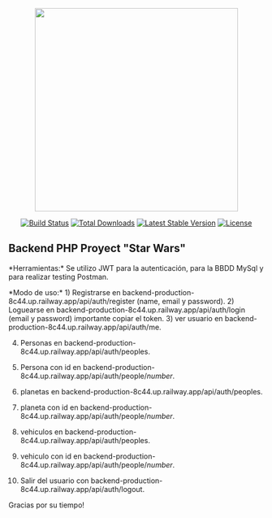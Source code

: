 <p align="center"><a href="https://laravel.com" target="_blank"><img src="https://raw.githubusercontent.com/laravel/art/master/logo-lockup/5%20SVG/2%20CMYK/1%20Full%20Color/laravel-logolockup-cmyk-red.svg" width="400"></a></p>

<p align="center">
<a href="https://travis-ci.org/laravel/framework"><img src="https://travis-ci.org/laravel/framework.svg" alt="Build Status"></a>
<a href="https://packagist.org/packages/laravel/framework"><img src="https://img.shields.io/packagist/dt/laravel/framework" alt="Total Downloads"></a>
<a href="https://packagist.org/packages/laravel/framework"><img src="https://img.shields.io/packagist/v/laravel/framework" alt="Latest Stable Version"></a>
<a href="https://packagist.org/packages/laravel/framework"><img src="https://img.shields.io/packagist/l/laravel/framework" alt="License"></a>
</p>

## Backend PHP Proyect "Star Wars" 
 
<p>
   *Herramientas:* Se utilizo JWT para la autenticación, para la BBDD MySql y para realizar testing Postman.
</p>
<p>
   *Modo de uso:*
   1) Registrarse en backend-production-8c44.up.railway.app/api/auth/register (name, email y password).
   2) Loguearse en backend-production-8c44.up.railway.app/api/auth/login (email y password) importante copiar el token.
   3) ver usuario en backend-production-8c44.up.railway.app/api/auth/me.
   
   4) Personas en backend-production-8c44.up.railway.app/api/auth/peoples.
   5) Persona con id en backend-production-8c44.up.railway.app/api/auth/people/*number*.
   
   6) planetas en backend-production-8c44.up.railway.app/api/auth/peoples.
   7) planeta con id en backend-production-8c44.up.railway.app/api/auth/people/*number*.
   
   8) vehiculos en backend-production-8c44.up.railway.app/api/auth/peoples.
   9) vehiculo con id en backend-production-8c44.up.railway.app/api/auth/people/*number*.
   
   10) Salir del usuario con backend-production-8c44.up.railway.app/api/auth/logout.
</p>

<p>
    Gracias por su tiempo!
</p>
